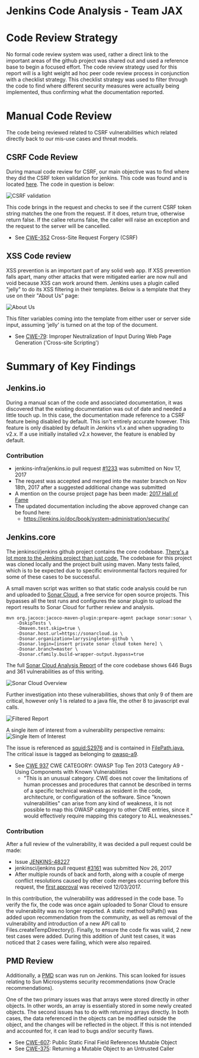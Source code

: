 # Jenkins Code Analysis - Team JAX

# Code Review Strategy
No formal code review system was used, rather a direct link to the important areas of the github project was shared out and used a reference base to begin a focused effort.
The code review strategy used for this report will is a light weight ad hoc peer code review process in conjunction with a checklist strategy.
This checklist strategy was used to filter through the code to find where different security measures were actually being implemented, thus confirming what the documentation reported.  

# Manual Code Review
The code being reviewed related to CSRF vulnerabilities which related directly back to our mis-use cases and threat models.

## CSRF Code Review
During manual code review for CSRF, our main objective was to find where they did the CSRF token validation for jenkins. This code was found and is located [here](https://github.com/jenkinsci/jenkins/blob/master/core/src/main/java/hudson/security/csrf/DefaultCrumbIssuer.java). The code in question is below:

![CSRF validation](assets/validate_csrf_code.png)

This code brings in the request and checks to see if the current CSRF token string matches the one from the request. If it does, return true, otherwise return false. If the callee returns false, the caller will raise an exception and the request to the server will be cancelled.

* See [CWE-352](https://cwe.mitre.org/data/definitions/352.html) Cross-Site Request Forgery (CSRF)

## XSS Code review
XSS prevention is an important part of any solid web app. If XSS prevention falls apart, many other attacks that were mitigated earlier are now null and void because XSS can work around them. Jenkins uses a plugin called "jelly" to do its XSS filtering in their templates. Below is a template that they use on their "About Us" page:

![About Us](assets/xss_protection_jelly.png)

This filter variables coming into the template from either user or server side input, assuming 'jelly' is turned on at the top of the document.

* See [CWE-79](https://cwe.mitre.org/data/definitions/79.html): Improper Neutralization of Input During Web Page Generation ('Cross-site Scripting')


# Summary of Key Findings

## Jenkins.io
During a manual scan of the code and associated documentation, it was discovered that the existing documentation was out of date and needed a little touch up. In this case, the documentation made reference to a CSRF feature being disabled by default. This isn't entirely accurate however. This feature is only disabled by default in Jenkins v1.x and when upgrading to v2.x. If a use initially installed v2.x however, the feature is enabled by default.

### Contribution
* jenkins-infra/jenkins.io pull request [#1233](https://github.com/jenkins-infra/jenkins.io/pull/1233) was submitted on Nov 17, 2017
* The request was accepted and merged into the master branch on Nov 18th, 2017 after a suggested additional change was submitted
* A mention on the course project page has been made: [2017 Hall of Fame](https://robinagandhi.github.io/swa/pages/halloffame.html)
* The updated documentation including the above approved change can be found here:
    * https://jenkins.io/doc/book/system-administration/security/

## Jenkins.core
The jenkinsci/jenkins github project contains the core codebase.
[There's a lot more to the Jenkins project than just code.](https://github.com/jenkinsci/jenkins/blob/master/CONTRIBUTING.md)
The codebase for this project was cloned locally and the project built using maven. Many tests failed, which is to be expected due to specific environmental factors required for some of these cases to be successful.

A small maven script was written so that static code analysis could be run and uploaded to [Sonar Cloud](https://about.sonarcloud.io/), a free service for open source projects. This bypasses all the test runs and configures the sonar plugin to upload the report results to Sonar Cloud for further review and analysis.

```maven
mvn org.jacoco:jacoco-maven-plugin:prepare-agent package sonar:sonar \
    -DskipTests \
    -Dmaven.test.skip=true \
    -Dsonar.host.url=https://sonarcloud.io \
    -Dsonar.organization=larrysingleton-github \
    -Dsonar.login=[insert private sonar cloud token here] \
    -Dsonar.branch=master \
    -Dsonar.cfamily.build-wrapper-output.bypass=true
```

The full [Sonar Cloud Analysis Report](https://sonarcloud.io/dashboard?id=org.jenkins-ci.main%3Apom%3Amaster) of the core codebase shows 646 Bugs and 361 vulnerabilities as of this writing.

![Sonar Cloud Overview](/assets/SonarCloudOverview.png)

Further investigation into these vulnerabilities, shows that only 9 of them are critical,
however only 1 is related to a java file, the other 8 to javascript eval calls.

![Filtered Report](/assets/FilteredReport.png)

A single item of interest from a vulnerability perspective remains:
![Single Item of Interest](/assets/SingleItemOfInterest.png)


The issue is referenced as [squid:S2976](https://sonarcloud.io/organizations/larrysingleton-github/rules#rule_key=squid%3AS2976) and is contained in [FilePath.java.](https://github.com/jenkinsci/jenkins/blob/master/core/src/main/java/hudson/FilePath.java)
The critical issue is tagged as belonging to [owasp-a9](https://www.owasp.org/index.php/Top_10_2013-A9-Using_Components_with_Known_Vulnerabilities).

* See [CWE 937](https://cwe.mitre.org/data/definitions/937.html) CWE CATEGORY: OWASP Top Ten 2013 Category A9 - Using Components with Known Vulnerabilities
    * "This is an unusual category. CWE does not cover the limitations of human processes and procedures that cannot be described in terms of a specific technical weakness as resident in the code, architecture, or configuration of the software. Since "known vulnerabilities" can arise from any kind of weakness, it is not possible to map this OWASP category to other CWE entries, since it would effectively require mapping this category to ALL weaknesses."

### Contribution
After a full review of the vulnerability, it was decided a pull request could be made:
* Issue [JENKINS-48227](https://issues.jenkins-ci.org/browse/JENKINS-48227)
* jenkinsci/jenkins pull request [#3161](https://github.com/jenkinsci/jenkins/pull/3161) was submitted Nov 26, 2017
* After multiple rounds of back and forth, along with a couple of merge conflict resolutions caused by other code merges occurring before this request, the [first approval](https://github.com/jenkinsci/jenkins/pull/3161#pullrequestreview-80697605) was received 12/03/2017.

In this contribution, the vulnerability was addressed in the code base. To verify the fix, the code was once again uploaded to Sonar Cloud to ensure the vulnerability was no longer reported. A static method toPath() was added upon recommendation from the community, as well as removal of the vulnerability and introduction of a new API call to Files.createTempDirectory(). Finally, to ensure the code fix was valid, 2 new test cases were added. During this addition of Junit test cases, it was noticed that 2 cases were failing, which were also repaired.

## PMD Review

Additionally, a [PMD](https://cpluspluscrowe.github.io/SoftwareAssurance/pmd_scan.html) scan was run on Jenkins. This scan looked for issues relating to Sun Microsystems security recommendations (now Oracle recommendations).

One of the two primary issues was that arrays were stored directly in other objects. In other words, an array is essentially stored in some newly created objects. The second issues has to do with returning arrays directly. In both cases, the data referenced in the objects can be modified outside the object, and the changes will be reflected in the object. If this is not intended and accounted for, it can lead to bugs and/or security flaws.  

 - See [CWE-607](https://cwe.mitre.org/data/definitions/607.html): Public Static Final Field References Mutable Object
 - See [CWE-375](https://cwe.mitre.org/data/definitions/375.html): Returning a Mutable Object to an Untrusted Caller
